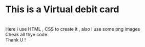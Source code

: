 # This is a Virtual debit card 
<br>
Here i use HTML , CSS to create it , also i use some png images 
<br> 
Cheak all thye code <br>
Thank U !